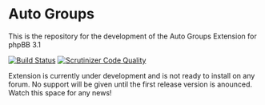 # Auto Groups

This is the repository for the development of the Auto Groups Extension for phpBB 3.1

[![Build Status](https://travis-ci.org/phpbb-extensions/autogroups.png)](https://travis-ci.org/phpbb-extensions/autogroups)
[![Scrutinizer Code Quality](https://scrutinizer-ci.com/g/phpbb-extensions/autogroups/badges/quality-score.png?b=master)](https://scrutinizer-ci.com/g/phpbb-extensions/autogroups/?branch=master)

Extension is currently under development and is not ready to install on any forum. No support will be given until the first release version is anounced. Watch this space for any news!
